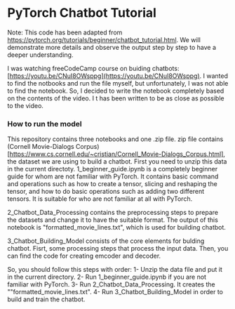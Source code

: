 # PyTorch Chatbot Tutorial

Note: This code has been adapted from https://pytorch.org/tutorials/beginner/chatbot_tutorial.html. We will demonstrate more details and observe the output step by step to have a deeper understanding.

I was watching freeCodeCamp course on buiding chatbots: [https://youtu.be/CNuI8OWsppg](https://youtu.be/CNuI8OWsppg). I wanted to find the 
notbooks and run the file myself, but unfortunately, I was not able to find the notebook. So, I decided to write the notebook completely based on the contents of the video. I t has been written to be as close as possible to the video.

### How to run the model
This repository contains three notebooks and one .zip file. zip file contains (Cornell Movie-Dialogs Corpus)[https://www.cs.cornell.edu/~cristian/Cornell_Movie-Dialogs_Corpus.html], the dataset we are using to build a chatbot. First you need to unzip this data in the current directoty.
1_beginner_guide.ipynb is a completely beginner guide for whom are not familiar with PyTorch. It contains basic command and operations such as how to create a tensor, slicing and reshaping the tensor, and how to do basic operations such as adding two different tensors. It is suitable for who are not familiar at all with PyTorch.

2_Chatbot_Data_Processing contains the preprocessing steps to prepare the datasets and change it to have the suitable format. The output of this notebook is "formatted_movie_lines.txt", which is used for building chatbot.

3_Chatbot_Building_Model consists of the core elements for bulding chatbot. Fisrt, some processing steps that process the input data. Then, you can find the code for creating emcoder and decoder. 

So, you should follow this steps with order:
1- Unzip the data file and put it in the current directory.
2- Run 1_beginner_guide.ipynb if you are not familiar with PyTorch.
3- Run 2_Chatbot_Data_Processing. It creates the ""formatted_movie_lines.txt".
4- Run 3_Chatbot_Building_Model in order to build and train the chatbot.
